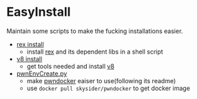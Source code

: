 # EasyInstall
Maintain some scripts to make the fucking installations easier.

- [rex install](./rex_install.sh)
  - install [rex](https://github.com/angr/rex.git) and its dependent libs in a shell script
- [v8 install](./v8_install.sh)
  - get tools needed and install [v8](https://v8.dev/docs) 
- [pwnEnvCreate.py](./pwnEnvCreate.py)
  - make [pwndocker](https://github.com/skysider/pwndocker.git) eaiser to use(following its readme)
  - use `docker pull skysider/pwndocker` to get docker image
